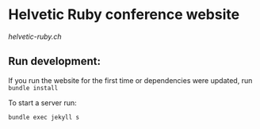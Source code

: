 # Helvetic Ruby conference website
_helvetic-ruby.ch_

## Run development:
If you run the website for the first time or dependencies were updated, run `bundle install`

To start a server run:

```sh
bundle exec jekyll s
```
